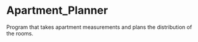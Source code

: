 # Apartment_Planner
Program that takes apartment measurements and plans the distribution of the rooms.
